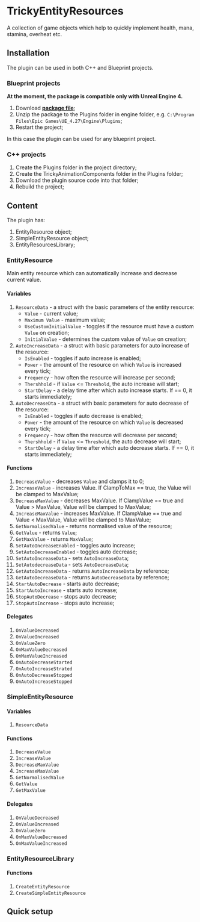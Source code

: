 # TrickyEntityResources
A collection of game objects which help to quickly implement health, mana, stamina, overheat etc.

## Installation

The plugin can be used in both C++ and Blueprint projects.

### Blueprint projects

**At the moment, the package is compatible only with Unreal Engine 4.**

1. Download [**package file**](https://github.com/TrickyFatCat/TrickyEntityResuorces/releases/tag/v1.0);
2. Unzip the package to the Plugins folder in engine folder, e.g. `C:\Program Files\Epic Games\UE_4.27\Engine\Plugins`;
3. Restart the project;

In this case the plugin can be used for any blueprint project.

### C++ projects

1. Create the Plugins folder in the project directory;
2. Create the TrickyAnimationComponents folder in the Plugins folder;
3. Download the plugin source code into that folder;
4. Rebuild the project;

## Content

The plugin has:
1. EntityResource object;
2. SimpleEntityResource object;
3. EntityResourcesLibrary;

### EntityResource

Main entity resource which can automatically increase and decrease current value.

#### Variables

1. `ResourceData` - a struct with the basic parameters of the entity resource:
   * `Value` - current value;
   * `Maximum Value` - maximum value;
   * `UseCustomInitialValue` - toggles if the resource must have a custom `Value` on creation;
   * `InitialValue` - determines the custom value of `Value` on creation;
2. `AutoIncreaseData` - a struct with basic parameters for auto increase of the resource:
   * `IsEnabled` - toggles if auto increase is enabled;
   * `Power` - the amount of the resource on which `Value` is increased every tick;
   * `Frequency` - how often the resource will increase per second;
   * `Thershhold` - if `Value` <= `Threshold`, the auto increase will start;
   * `StartDelay` - a delay time after which auto increase starts. If == 0, it starts immediately;
3. `AutoDecreaseDta` - a struct with basic parameters for auto decrease of the resource:
   * `IsEnabled` - toggles if auto decrease is enabled;
   * `Power` - the amount of the resource on which `Value` is decreased every tick;
   * `Frequency` - how often the resource will decrease per second;
   * `Thershhold` - if `Value` <= `Threshold`, the auto decrease will start;
   * `StartDelay` - a delay time after which auto decrease starts. If == 0, it starts immediately;

#### Functions

1. `DecreaseValue` - decreases `Value` and clamps it to 0;
2. `IncreaseValue` - increases Value. If ClampToMax == true, the Value will be clamped to MaxValue;
3. `DecreaseMaxValue` - decreases MaxValue. If ClampValue == true and Value > MaxValue, Value will be clamped to MaxValue;
4. `IncreaseMaxValue` - increases MaxValue. If ClampValue == true and Value < MaxValue, Value will be clamped to MaxValue;
5. `GetNormalisedValue` - returns normalised value of the resource;
6. `GetValue` - returns `Value`;
7. `GetMaxValue` - returns `MaxValue`;
8. `SetAutoIncreaseEnabled` - toggles auto increase;
9. `SetAutoDecreaseEnabled` - toggles auto decrease;
10. `SetAutoIncreaseData` - sets `AutoIncreaseData`;
11. `SetAutodecreaseData` - sets `AutoDecreaseData`;
12. `GetAutoIncreaseData` - returns `AutoIncreaseData` by reference;
13. `GetAutoDecreaseData` - returns `AutoDecreaseData` by reference;
14. `StartAutoDecrease` - starts auto decrease;
15. `StartAutoIncrease` - starts auto increase;
16. `StopAutoDecrease` - stops auto decrease;
17. `StopAutoIncrease` - stops auto increase;

#### Delegates

1. `OnValueDecreased`
2. `OnValueIncreased`
3. `OnValueZero`
4. `OnMaxValueDecreased`
5. `OnMaxValueIncreased`
6. `OnAutoDecreaseStarted`
7. `OnAutoIncreaseStrated`
8. `OnAutoDecreaseStopped`
9. `OnAutoIncreaseStopped`

### SimpleEntityResource

#### Variables

1. `ResourceData`

#### Functions
 
1. `DecreaseValue`
2. `IncreaseValue`
3. `DecreaseMaxValue`
4. `IncreaseMaxValue`
5. `GetNormalisedValue`
6. `GetValue`
7. `GetMaxValue`

#### Delegates

1. `OnValueDecreased`
2. `OnValueIncreased`
3. `OnValueZero`
4. `OnMaxValueDecreased`
5. `OnMaxValueIncreased`

### EntityResourceLibrary

#### Functions

1. `CreateEntityResource`
2. `CreateSimpleEntityResource`

## Quick setup